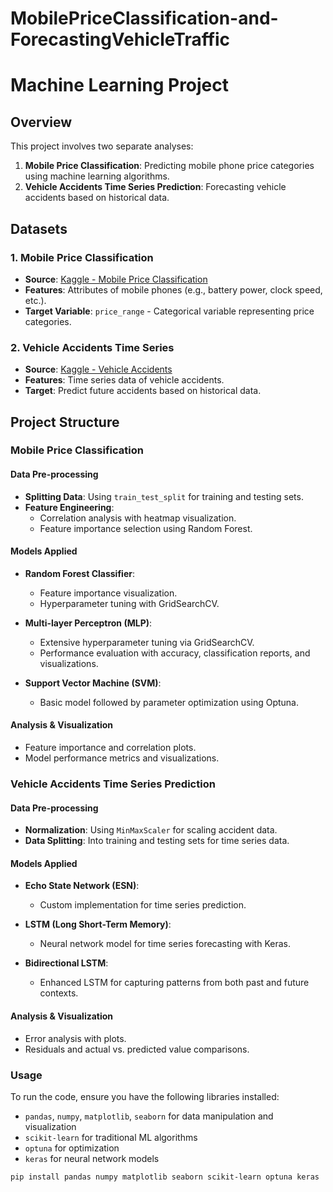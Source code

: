 # MobilePriceClassification-and-ForecastingVehicleTraffic
# Machine Learning Project

## Overview
This project involves two separate analyses:
1. **Mobile Price Classification**: Predicting mobile phone price categories using machine learning algorithms.
2. **Vehicle Accidents Time Series Prediction**: Forecasting vehicle accidents based on historical data.

## Datasets

### 1. Mobile Price Classification
- **Source**: [Kaggle - Mobile Price Classification](https://www.kaggle.com/datasets/iabhishekofficial/mobile-price-classification)
- **Features**: Attributes of mobile phones (e.g., battery power, clock speed, etc.).
- **Target Variable**: `price_range` - Categorical variable representing price categories.

### 2. Vehicle Accidents Time Series
- **Source**: [Kaggle - Vehicle Accidents](https://www.kaggle.com/datasets/ddosad/vehicle-accidents)
- **Features**: Time series data of vehicle accidents.
- **Target**: Predict future accidents based on historical data.

## Project Structure

### Mobile Price Classification

#### Data Pre-processing
- **Splitting Data**: Using `train_test_split` for training and testing sets.
- **Feature Engineering**: 
  - Correlation analysis with heatmap visualization.
  - Feature importance selection using Random Forest.

#### Models Applied
- **Random Forest Classifier**: 
  - Feature importance visualization.
  - Hyperparameter tuning with GridSearchCV.

- **Multi-layer Perceptron (MLP)**:
  - Extensive hyperparameter tuning via GridSearchCV.
  - Performance evaluation with accuracy, classification reports, and visualizations.

- **Support Vector Machine (SVM)**:
  - Basic model followed by parameter optimization using Optuna.

#### Analysis & Visualization
- Feature importance and correlation plots.
- Model performance metrics and visualizations.

### Vehicle Accidents Time Series Prediction

#### Data Pre-processing
- **Normalization**: Using `MinMaxScaler` for scaling accident data.
- **Data Splitting**: Into training and testing sets for time series data.

#### Models Applied
- **Echo State Network (ESN)**:
  - Custom implementation for time series prediction.

- **LSTM (Long Short-Term Memory)**:
  - Neural network model for time series forecasting with Keras.

- **Bidirectional LSTM**:
  - Enhanced LSTM for capturing patterns from both past and future contexts.

#### Analysis & Visualization
- Error analysis with plots.
- Residuals and actual vs. predicted value comparisons.

### Usage
To run the code, ensure you have the following libraries installed:
- `pandas`, `numpy`, `matplotlib`, `seaborn` for data manipulation and visualization
- `scikit-learn` for traditional ML algorithms
- `optuna` for optimization
- `keras` for neural network models

```bash
pip install pandas numpy matplotlib seaborn scikit-learn optuna keras
